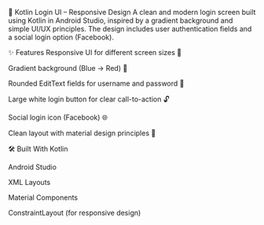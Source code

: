 📱 Kotlin Login UI – Responsive Design
A clean and modern login screen built using Kotlin in Android Studio, inspired by a gradient background and simple UI/UX principles. The design includes user authentication fields and a social login option (Facebook).

✨ Features
Responsive UI for different screen sizes 📲

Gradient background (Blue → Red) 🎨

Rounded EditText fields for username and password 👤

Large white login button for clear call-to-action 🔓

Social login icon (Facebook) 🌐

Clean layout with material design principles 🧩

🛠 Built With
Kotlin

Android Studio

XML Layouts

Material Components

ConstraintLayout (for responsive design)
